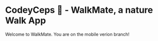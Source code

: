 # CodeyCeps 🍄 - WalkMate, a nature Walk App
Welcome to WalkMate. You are on the mobile verion branch!
